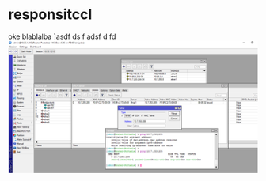 # responsitccl
oke
blablalba
]asdf
ds
f
adsf
d
fd
![unifi1.PNG](https://github.com/erwinrobbip/responsitccl/blob/master/unifi1.PNG)
